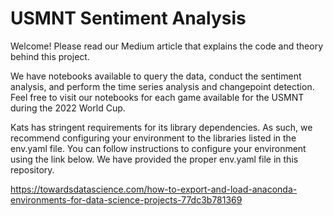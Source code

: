 # USMNT Sentiment Analysis

Welcome! Please read our Medium article that explains the code and theory behind this project. 

We have notebooks available to query the data, conduct the sentiment analysis, and perform the time series analysis and changepoint detection. Feel free to visit our notebooks for each game available for the USMNT during the 2022 World Cup.

Kats has stringent requirements for its library dependencies. As such, we recommend configuring your environment to the libraries listed in the env.yaml file. You can follow instructions to configure your environment using the link below. We have provided the proper env.yaml file in this repository.

https://towardsdatascience.com/how-to-export-and-load-anaconda-environments-for-data-science-projects-77dc3b781369
